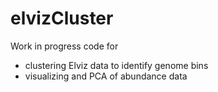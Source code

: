 # elvizCluster
Work in progress code for
* clustering Elviz data to identify genome bins
* visualizing and PCA of abundance data
